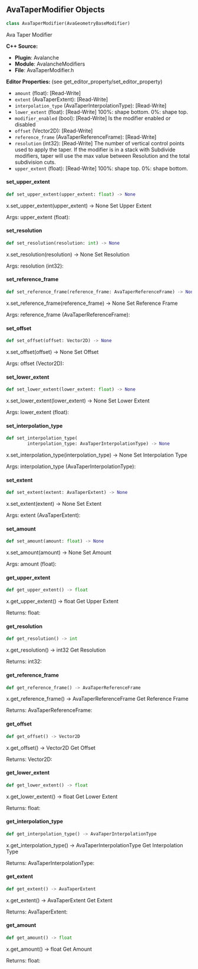 ## AvaTaperModifier Objects

```python
class AvaTaperModifier(AvaGeometryBaseModifier)
```

Ava Taper Modifier

**C++ Source:**

- **Plugin**: Avalanche
- **Module**: AvalancheModifiers
- **File**: AvaTaperModifier.h

**Editor Properties:** (see get_editor_property/set_editor_property)

- ``amount`` (float):  [Read-Write]
- ``extent`` (AvaTaperExtent):  [Read-Write]
- ``interpolation_type`` (AvaTaperInterpolationType):  [Read-Write]
- ``lower_extent`` (float):  [Read-Write] 100%: shape bottom.
  0%: shape top.
- ``modifier_enabled`` (bool):  [Read-Write] Is the modifier enabled or disabled
- ``offset`` (Vector2D):  [Read-Write]
- ``reference_frame`` (AvaTaperReferenceFrame):  [Read-Write]
- ``resolution`` (int32):  [Read-Write] The number of vertical control points used to apply the taper. If the modifier is in a stack with Subdivide modifiers, taper will use the max value between Resolution and the total subdivision cuts.
- ``upper_extent`` (float):  [Read-Write] 100%: shape top.
  0%: shape bottom.

<a id="unreal.AvaTaperModifier.set_upper_extent"></a>

#### set_upper_extent

```python
def set_upper_extent(upper_extent: float) -> None
```

x.set_upper_extent(upper_extent) -> None
Set Upper Extent

Args:
    upper_extent (float):

<a id="unreal.AvaTaperModifier.set_resolution"></a>

#### set_resolution

```python
def set_resolution(resolution: int) -> None
```

x.set_resolution(resolution) -> None
Set Resolution

Args:
    resolution (int32):

<a id="unreal.AvaTaperModifier.set_reference_frame"></a>

#### set_reference_frame

```python
def set_reference_frame(reference_frame: AvaTaperReferenceFrame) -> None
```

x.set_reference_frame(reference_frame) -> None
Set Reference Frame

Args:
    reference_frame (AvaTaperReferenceFrame):

<a id="unreal.AvaTaperModifier.set_offset"></a>

#### set_offset

```python
def set_offset(offset: Vector2D) -> None
```

x.set_offset(offset) -> None
Set Offset

Args:
    offset (Vector2D):

<a id="unreal.AvaTaperModifier.set_lower_extent"></a>

#### set_lower_extent

```python
def set_lower_extent(lower_extent: float) -> None
```

x.set_lower_extent(lower_extent) -> None
Set Lower Extent

Args:
    lower_extent (float):

<a id="unreal.AvaTaperModifier.set_interpolation_type"></a>

#### set_interpolation_type

```python
def set_interpolation_type(
        interpolation_type: AvaTaperInterpolationType) -> None
```

x.set_interpolation_type(interpolation_type) -> None
Set Interpolation Type

Args:
    interpolation_type (AvaTaperInterpolationType):

<a id="unreal.AvaTaperModifier.set_extent"></a>

#### set_extent

```python
def set_extent(extent: AvaTaperExtent) -> None
```

x.set_extent(extent) -> None
Set Extent

Args:
    extent (AvaTaperExtent):

<a id="unreal.AvaTaperModifier.set_amount"></a>

#### set_amount

```python
def set_amount(amount: float) -> None
```

x.set_amount(amount) -> None
Set Amount

Args:
    amount (float):

<a id="unreal.AvaTaperModifier.get_upper_extent"></a>

#### get_upper_extent

```python
def get_upper_extent() -> float
```

x.get_upper_extent() -> float
Get Upper Extent

Returns:
    float:

<a id="unreal.AvaTaperModifier.get_resolution"></a>

#### get_resolution

```python
def get_resolution() -> int
```

x.get_resolution() -> int32
Get Resolution

Returns:
    int32:

<a id="unreal.AvaTaperModifier.get_reference_frame"></a>

#### get_reference_frame

```python
def get_reference_frame() -> AvaTaperReferenceFrame
```

x.get_reference_frame() -> AvaTaperReferenceFrame
Get Reference Frame

Returns:
    AvaTaperReferenceFrame:

<a id="unreal.AvaTaperModifier.get_offset"></a>

#### get_offset

```python
def get_offset() -> Vector2D
```

x.get_offset() -> Vector2D
Get Offset

Returns:
    Vector2D:

<a id="unreal.AvaTaperModifier.get_lower_extent"></a>

#### get_lower_extent

```python
def get_lower_extent() -> float
```

x.get_lower_extent() -> float
Get Lower Extent

Returns:
    float:

<a id="unreal.AvaTaperModifier.get_interpolation_type"></a>

#### get_interpolation_type

```python
def get_interpolation_type() -> AvaTaperInterpolationType
```

x.get_interpolation_type() -> AvaTaperInterpolationType
Get Interpolation Type

Returns:
    AvaTaperInterpolationType:

<a id="unreal.AvaTaperModifier.get_extent"></a>

#### get_extent

```python
def get_extent() -> AvaTaperExtent
```

x.get_extent() -> AvaTaperExtent
Get Extent

Returns:
    AvaTaperExtent:

<a id="unreal.AvaTaperModifier.get_amount"></a>

#### get_amount

```python
def get_amount() -> float
```

x.get_amount() -> float
Get Amount

Returns:
    float:

<a id="unreal.AvaTranslucentPriorityModifier"></a>
